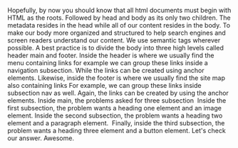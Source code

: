Hopefully, by now you should know that all html documents must begin with HTML as the roots.
Followed by head and body as its only two children.
The metadata resides in the head while all of our content resides in the body.
To make our body more organized and structured to help search engines and screen readers understand our content.
We use semantic tags wherever possible.
A best practice is to divide the body into three high levels called header main and footer.
Inside the header is where we usually find the menu containing links for example we can group these links inside a navigation subsection.
While the links can be created using anchor elements. 
Likewise, inside the footer is where we usually find the site map also containing links
For example, we can group these links inside subsection nav as well.
Again, the links can be created by using the anchor elements.
Inside main, the problems asked for three subsection 
Inside the first subsection, the problem wants a heading one element and an image element.
Inside the second subsection, the problem wants a heading two element and a paragraph element. 
Finally, inside the third subsection, the problem wants a heading three element and a button element. 
Let's check our answer. Awesome.
